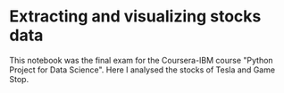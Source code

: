 # Extracting and visualizing stocks data
This notebook was the final exam for the Coursera-IBM course "Python Project for Data Science". Here I analysed the stocks of Tesla and Game Stop.
